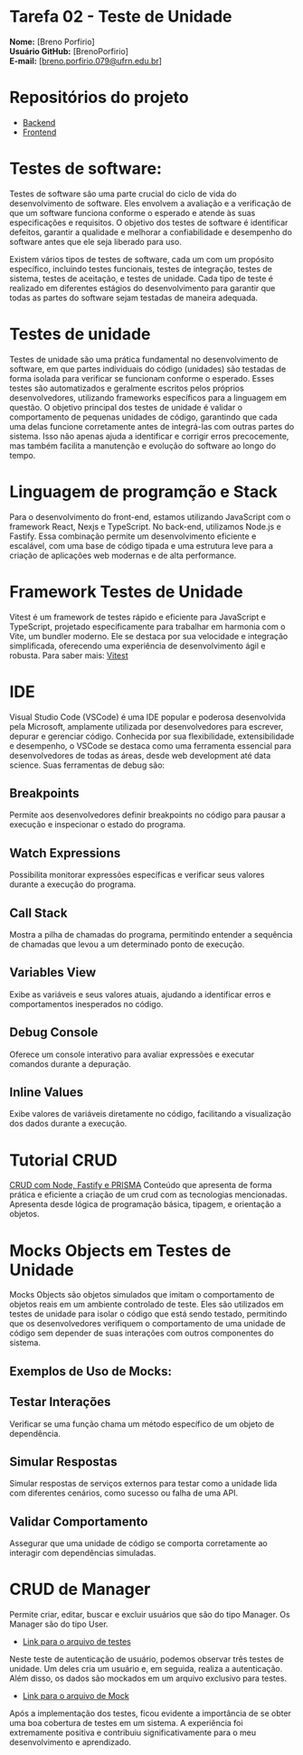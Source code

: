 # Tarefa 02 - Teste de Unidade

**Nome:** [Breno Porfirio]  
**Usuário GitHub:** [BrenoPorfirio]  
**E-mail:** [breno.porfirio.079@ufrn.edu.br]

# Repositórios do projeto
* [Backend](https://github.com/leonardobezrr/sig-estoque-back-end)
* [Frontend](https://github.com/leonardobezrr/sig-estoque-front-end)

# Testes de software:
Testes de software são uma parte crucial do ciclo de vida do desenvolvimento de software. Eles envolvem a avaliação e a verificação de que um software funciona conforme o esperado e atende às suas especificações e requisitos. O objetivo dos testes de software é identificar defeitos, garantir a qualidade e melhorar a confiabilidade e desempenho do software antes que ele seja liberado para uso.

Existem vários tipos de testes de software, cada um com um propósito específico, incluindo testes funcionais, testes de integração, testes de sistema, testes de aceitação, e testes de unidade. Cada tipo de teste é realizado em diferentes estágios do desenvolvimento para garantir que todas as partes do software sejam testadas de maneira adequada.

# Testes de unidade
Testes de unidade são uma prática fundamental no desenvolvimento de software, em que partes individuais do código (unidades) são testadas de forma isolada para verificar se funcionam conforme o esperado. Esses testes são automatizados e geralmente escritos pelos próprios desenvolvedores, utilizando frameworks específicos para a linguagem em questão. O objetivo principal dos testes de unidade é validar o comportamento de pequenas unidades de código, garantindo que cada uma delas funcione corretamente antes de integrá-las com outras partes do sistema. Isso não apenas ajuda a identificar e corrigir erros precocemente, mas também facilita a manutenção e evolução do software ao longo do tempo.

# Linguagem de programção e Stack
Para o desenvolvimento do front-end, estamos utilizando JavaScript com o framework React, Nexjs e TypeScript. No back-end, utilizamos Node.js e Fastify. Essa combinação permite um desenvolvimento eficiente e escalável, com uma base de código tipada e uma estrutura leve para a criação de aplicações web modernas e de alta performance.

# Framework Testes de Unidade
Vitest é um framework de testes rápido e eficiente para JavaScript e TypeScript, projetado especificamente para trabalhar em harmonia com o Vite, um bundler moderno. Ele se destaca por sua velocidade e integração simplificada, oferecendo uma experiência de desenvolvimento ágil e robusta. Para saber mais: [Vitest](https://vitest.dev/)

# IDE
Visual Studio Code (VSCode) é uma IDE popular e poderosa desenvolvida pela Microsoft, amplamente utilizada por desenvolvedores para escrever, depurar e gerenciar código. Conhecida por sua flexibilidade, extensibilidade e desempenho, o VSCode se destaca como uma ferramenta essencial para desenvolvedores de todas as áreas, desde web development até data science. Suas ferramentas de debug são:
## Breakpoints
Permite aos desenvolvedores definir breakpoints no código para pausar a execução e inspecionar o estado do programa.

## Watch Expressions
Possibilita monitorar expressões específicas e verificar seus valores durante a execução do programa.

## Call Stack
Mostra a pilha de chamadas do programa, permitindo entender a sequência de chamadas que levou a um determinado ponto de execução.

## Variables View
Exibe as variáveis e seus valores atuais, ajudando a identificar erros e comportamentos inesperados no código.

## Debug Console
Oferece um console interativo para avaliar expressões e executar comandos durante a depuração.

## Inline Values
Exibe valores de variáveis diretamente no código, facilitando a visualização dos dados durante a execução.

# Tutorial CRUD
[CRUD com Node, Fastify e PRISMA](https://www.youtube.com/watch?v=P--nEPLYV9A&ab_channel=HeroCode)
Conteúdo que apresenta de forma prática e eficiente a criação de um crud com as tecnologias mencionadas. Apresenta desde lógica de programação básica, tipagem, e orientação a objetos.

# Mocks Objects em Testes de Unidade
Mocks Objects são objetos simulados que imitam o comportamento de objetos reais em um ambiente controlado de teste. Eles são utilizados em testes de unidade para isolar o código que está sendo testado, permitindo que os desenvolvedores verifiquem o comportamento de uma unidade de código sem depender de suas interações com outros componentes do sistema.

## Exemplos de Uso de Mocks:
## Testar Interações 
Verificar se uma função chama um método específico de um objeto de dependência.
## Simular Respostas
Simular respostas de serviços externos para testar como a unidade lida com diferentes cenários, como sucesso ou falha de uma API.
## Validar Comportamento
Assegurar que uma unidade de código se comporta corretamente ao interagir com dependências simuladas.

# CRUD de Manager

Permite criar, editar, buscar e excluir usuários que são do tipo Manager. Os Manager são do tipo User.

* [Link para o arquivo de testes](https://github.com/leonardobezrr/sig-estoque-back-end/blob/dev/src/services/user/authenticate-user.test.ts)

Neste teste de autenticação de usuário, podemos observar três testes de unidade. Um deles cria um usuário e, em seguida, realiza a autenticação. Além disso, os dados são mockados em um arquivo exclusivo para testes.

* [Link para o arquivo de Mock](https://github.com/leonardobezrr/sig-estoque-back-end/blob/dev/src/repositories/in-memory/in-memory-users-repository.ts)

Após a implementação dos testes, ficou evidente a importância de se obter uma boa cobertura de testes em um sistema. A experiência foi extremamente positiva e contribuiu significativamente para o meu desenvolvimento e aprendizado.